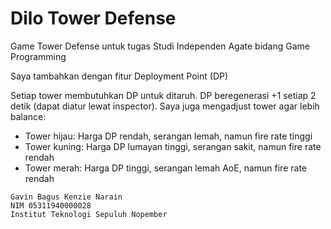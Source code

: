 # Dilo Tower Defense

Game Tower Defense untuk tugas Studi Independen Agate bidang Game Programming

Saya tambahkan dengan fitur Deployment Point (DP)

Setiap tower membutuhkan DP untuk ditaruh. DP beregenerasi +1 setiap 2 detik (dapat diatur lewat inspector). Saya juga mengadjust tower agar lebih balance:
- Tower hijau: Harga DP rendah, serangan lemah, namun fire rate tinggi
- Tower kuning: Harga DP lumayan tinggi, serangan sakit, namun fire rate rendah
- Tower merah: Harga DP tinggi, serangan lemah AoE, namun fire rate rendah

```
Gavin Bagus Kenzie Narain
NIM 05311940000028
Institut Teknologi Sepuluh Nopember
```
